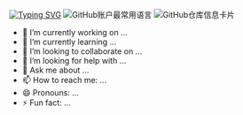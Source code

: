 [![Typing SVG](https://readme-typing-svg.demolab.com/?lines=Welcome+to+singleeeee's+Home!;Second+line+of+text)](https://git.io/typing-svg)
![GitHub账户最常用语言](https://github-stats.ubrong.com/api/top-langs/?username=singleeeee&layout=compact&theme=tokyonight)
![GitHub仓库信息卡片](https://github-stats.ubrong.com/api/pin/?username=singleeeee&repo=competition-Center&theme=dark)

- 🔭 I’m currently working on ...
- 🌱 I’m currently learning ...
- 👯 I’m looking to collaborate on ...
- 🤔 I’m looking for help with ...
- 💬 Ask me about ...
- 📫 How to reach me: ...
- 😄 Pronouns: ...
- ⚡ Fun fact: ...
